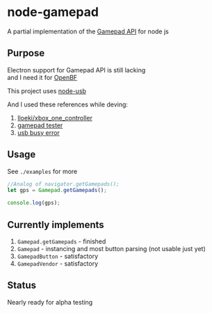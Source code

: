 # node-gamepad
A partial implementation of the
[Gamepad API](https://developer.mozilla.org/en-US/docs/Web/API/Gamepad_API/Using_the_Gamepad_API) 
for node js

## Purpose
Electron support for Gamepad API is still lacking <br/>
and I need it for [OpenBF](https://github.com/node-openbf-project/node-openbf-client)

This project uses [node-usb](https://github.com/tessel/node-usb)

And I used these references while deving:<br/>
1. [lloeki/xbox_one_controller](https://github.com/lloeki/xbox_one_controller/blob/master/xbox_one_controller/xbox_one_controller_packet.h)
2. [gamepad tester](https://html5gamepad.com/)
3. [usb busy error](https://github.com/tessel/node-usb/issues/174)

## Usage
See `./examples` for more

```javascript
//Analog of navigator.getGamepads();
let gps = Gamepad.getGamepads();

console.log(gps);
```

## Currently implements
1. `Gamepad.getGamepads` - finished
2. `Gamepad` - instancing and most button parsing (not usable just yet)
3. `GamepadButton` - satisfactory
4. `GamepadVendor` - satisfactory

## Status
Nearly ready for alpha testing